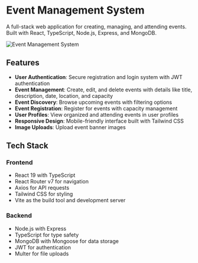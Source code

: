 # Event Management System

A full-stack web application for creating, managing, and attending events. Built with React, TypeScript, Node.js, Express, and MongoDB.

![Event Management System](https://via.placeholder.com/800x400?text=Event+Management+System)

## Features

- **User Authentication**: Secure registration and login system with JWT authentication
- **Event Management**: Create, edit, and delete events with details like title, description, date, location, and capacity
- **Event Discovery**: Browse upcoming events with filtering options
- **Event Registration**: Register for events with capacity management
- **User Profiles**: View organized and attending events in user profiles
- **Responsive Design**: Mobile-friendly interface built with Tailwind CSS
- **Image Uploads**: Upload event banner images

## Tech Stack

### Frontend
- React 19 with TypeScript
- React Router v7 for navigation
- Axios for API requests
- Tailwind CSS for styling
- Vite as the build tool and development server

### Backend
- Node.js with Express
- TypeScript for type safety
- MongoDB with Mongoose for data storage
- JWT for authentication
- Multer for file uploads
